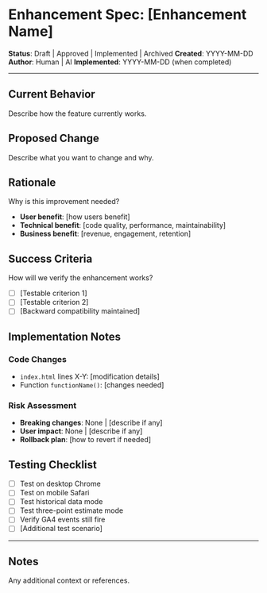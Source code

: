# Enhancement Spec: [Enhancement Name]

**Status**: Draft | Approved | Implemented | Archived
**Created**: YYYY-MM-DD
**Author**: Human | AI
**Implemented**: YYYY-MM-DD (when completed)

---

## Current Behavior

Describe how the feature currently works.

## Proposed Change

Describe what you want to change and why.

## Rationale

Why is this improvement needed?

- **User benefit**: [how users benefit]
- **Technical benefit**: [code quality, performance, maintainability]
- **Business benefit**: [revenue, engagement, retention]

## Success Criteria

How will we verify the enhancement works?

- [ ] [Testable criterion 1]
- [ ] [Testable criterion 2]
- [ ] [Backward compatibility maintained]

## Implementation Notes

### Code Changes
- `index.html` lines X-Y: [modification details]
- Function `functionName()`: [changes needed]

### Risk Assessment
- **Breaking changes**: None | [describe if any]
- **User impact**: None | [describe if any]
- **Rollback plan**: [how to revert if needed]

## Testing Checklist

- [ ] Test on desktop Chrome
- [ ] Test on mobile Safari
- [ ] Test historical data mode
- [ ] Test three-point estimate mode
- [ ] Verify GA4 events still fire
- [ ] [Additional test scenario]

---

## Notes

Any additional context or references.
